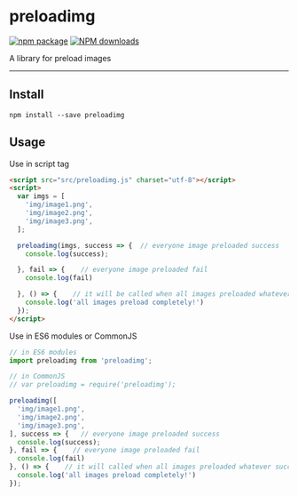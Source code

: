# preloadimg

[![npm package](https://img.shields.io/npm/v/preloadimg.svg?style=flat-square)](https://www.npmjs.org/package/preloadimg)
[![NPM downloads](http://img.shields.io/npm/dm/preloadimg.svg?style=flat-square)](https://npmjs.org/package/preloadimg)

A library for preload images

---

## Install
`npm install --save preloadimg`

## Usage
Use in script tag
```html
<script src="src/preloadimg.js" charset="utf-8"></script>
<script>
  var imgs = [
    'img/image1.png',
    'img/image2.png',
    'img/image3.png',
  ];

  preloadimg(imgs, success => {  // everyone image preloaded success
    console.log(success);

  }, fail => {    // everyone image preloaded fail
    console.log(fail)

  }, () => {    // it will be called when all images preloaded whatever succeeded or failed
    console.log('all images preload completely!')
  });
</script>
```
Use in ES6 modules or CommonJS
```js
// in ES6 modules
import preloadimg from 'preloadimg';

// in CommonJS
// var preloadimg = require('preloadimg');

preloadimg([
  'img/image1.png',
  'img/image2.png',
  'img/image3.png',
], success => {   // everyone image preloaded success
  console.log(success);
}, fail => {    // everyone image preloaded fail
  console.log(fail)
}, () => {    // it will called when all images preloaded whatever succeeded or failed
  console.log('all images preload completely!')
});
```

